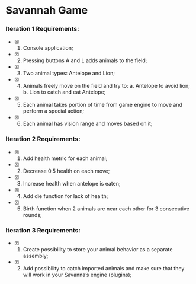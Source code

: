 # Savannah Game

### Iteration 1 Requirements:
- [x]  1. Console application;
- [x] 2. Pressing buttons A and L adds animals to the field;
- [x] 3. Two animal types: Antelope and Lion;
- [x] 4. Animals freely move on the field and try to:
        a. Antelope to avoid lion;
        b. Lion to catch and eat Antelope;
- [x] 5. Each animal takes portion of time from game engine to move and perform a special action;
- [x] 6. Each animal has vision range and moves based on it;

### Iteration 2 Requirements:

- [x] 1. Add health metric for each animal;
- [x] 2. Decrease 0.5 health on each move;
- [x] 3. Increase health when antelope is eaten;
- [x] 4. Add die function for lack of health;
- [x] 5. Birth function when 2 animals are near each other for 3 consecutive rounds;

### Iteration 3 Requirements:
- [x] 1. Create possibility to store your animal behavior as a separate assembly;
- [x] 2. Add possibility to catch imported animals and make sure that they will work in your Savanna’s engine (plugins);

